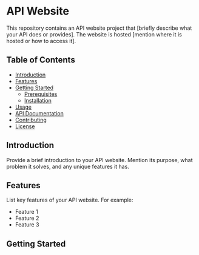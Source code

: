 # API Website

This repository contains an API website project that [briefly describe what your API does or provides]. The website is hosted [mention where it is hosted or how to access it].

## Table of Contents

- [Introduction](#introduction)
- [Features](#features)
- [Getting Started](#getting-started)
  - [Prerequisites](#prerequisites)
  - [Installation](#installation)
- [Usage](#usage)
- [API Documentation](#api-documentation)
- [Contributing](#contributing)
- [License](#license)
## Introduction

Provide a brief introduction to your API website. Mention its purpose, what problem it solves, and any unique features it has.

## Features
List key features of your API website. For example:
- Feature 1
- Feature 2
- Feature 3

## Getting Started
